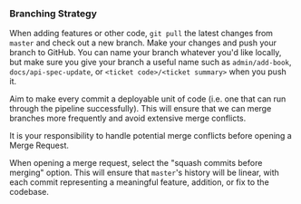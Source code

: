 ### Branching Strategy

When adding features or other code, `git pull` the latest changes from `master` and check out a new branch. Make your changes and push your branch to GitHub. You can name your branch whatever you'd like locally, but make sure you give your branch a useful name such as `admin/add-book`, `docs/api-spec-update`, or `<ticket code>/<ticket summary>` when you push it.

Aim to make every commit a deployable unit of code (i.e. one that can run through the pipeline successfully). This will ensure that we can merge branches more frequently and avoid extensive merge conflicts.

It is your responsibility to handle potential merge conflicts before opening a Merge Request. 

When opening a merge request, select the "squash commits before merging" option. This will ensure that `master`'s history will be linear, with each commit representing a meaningful feature, addition, or fix to the codebase.


